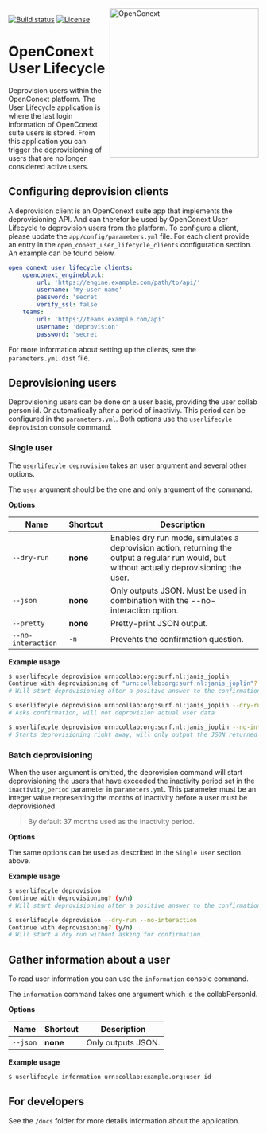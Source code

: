 <a href="https://openconext.org/">
    <img src="https://openconext.org/wp-content/uploads/2016/11/openconext_logo-med.png" alt="OpenConext"
         align="right" width="300" />
</a>

[![Build status](https://img.shields.io/travis/OpenConext/user-lifecycle.svg)](https://travis-ci.org/OpenConext/user-lifecycle)
[![License](https://img.shields.io/github/license/OpenConext/user-lifecycle.svg)](https://github.com/OpenConext/user-lifecycle/blob/master/LICENSE)

# OpenConext User Lifecycle
Deprovision users within the OpenConext platform. The User Lifecycle application is where the last login information of OpenConext suite users is stored. From this application you can trigger the deprovisioning of users that are no longer considered active users.

## Configuring deprovision clients
A deprovision client is an OpenConext suite app that implements the deprovisioning API. And can therefor be used by OpenConext User Lifecycle to deprovision users from the platform. To configure a client, please update the `app/config/parameters.yml` file. For each client provide an entry in the `open_conext_user_lifecycle_clients` configuration section. An example can be found below.

```yaml
open_conext_user_lifecycle_clients:
    openconext_engineblock:
        url: 'https://engine.example.com/path/to/api/'
        username: 'my-user-name'
        password: 'secret'
        verify_ssl: false
    teams:
        url: 'https://teams.example.com/api'
        username: 'deprovision'
        password: 'secret'
``` 

For more information about setting up the clients, see the `parameters.yml.dist` file.

## Deprovisioning users
Deprovisioning users can be done on a user basis, providing the user collab person id. Or automatically
after a period of inactiviy. This period can be configured in the `parameters.yml`. Both options use
the `userlifecyle deprovision` console command.

### Single user
The `userlifecyle deprovision` takes an user argument and several other options.

The `user` argument should be the one and only argument of the command. 

**Options**

| Name   | Shortcut | Description |
|---|---|---|
| `--dry-run` | __none__ | Enables dry run mode, simulates a deprovision action, returning the output a regular run would, but without actually deprovisioning the user. |
| `--json` | __none__ | Only outputs JSON. Must be used in combination with the --no-interaction option.|
| `--pretty` | __none__ | Pretty-print JSON output.|
| `--no-interaction` | `-n` | Prevents the confirmation question. |

**Example usage**

```bash
$ userlifecyle deprovision urn:collab:org:surf.nl:janis_joplin
Continue with deprovisioning of "urn:collab:org:surf.nl:janis_joplin"? (y/n)
# Will start deprovisioning after a positive answer to the confirmation.
```

```bash
$ userlifecyle deprovision urn:collab:org:surf.nl:janis_joplin --dry-run
# Asks confirmation, will not deprovision actual user data
```

```bash
$ userlifecyle deprovision urn:collab:org:surf.nl:janis_joplin --no-interaction --json
# Starts deprovisioning right away, will only output the JSON returned from the services.
```

### Batch deprovisioning
When the user argument is omitted, the deprovision command will start deprovisioning the users that have exceeded the
inactivity period set in the `inactivity_period` parameter in `parameters.yml`. This parameter must be an integer value
representing the months of inactivity before a user must be deprovisioned.

> By default 37 months used as the inactivity period.

**Options**

The same options can be used as described in the `Single user` section above.

**Example usage**

```bash
$ userlifecyle deprovision
Continue with deprovisioning? (y/n)
# Will start deprovisioning after a positive answer to the confirmation.
```

```bash
$ userlifecyle deprovision --dry-run --no-interaction
Continue with deprovisioning? (y/n)
# Will start a dry run without asking for confirmation.
```

## Gather information about a user
To read user information you can use the `information` console command.

The `information` command takes one argument which is the collabPersonId.


**Options**

| Name | Shortcut | Description |
| --- | --- | --- |
| `--json` | __none__ | Only outputs JSON. |


**Example usage**
```bash
$ userlifecyle information urn:collab:example.org:user_id
```

## For developers
See the `/docs` folder for more details information about the application.
